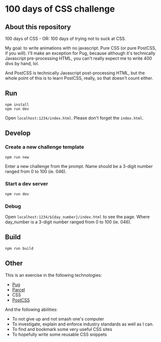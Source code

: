 # 100 days of CSS challenge

## About this repository

100 days of CSS - OR: 100 days of trying not to suck at CSS.

My goal: to write animations with no javascript. Pure CSS (or pure PostCSS, if you will).
I'll make an exception for Pug, because although it's technically Javascript pre-processing
HTML, you can't really expect me to write 400 divs by hand, lol.

And PostCSS is technically Javascript post-processing HTML, but the whole point of this is
to learn PostCSS, really, so that doesn't count either.

## Run

```$xslt
npm install
npm run dev
```

Open `localhost:1234/index.html`. Please don't forget the `index.html`.

## Develop

### Create a new challenge template

```$xslt
npm run new
```

Enter a new challenge from the prompt. Name should be a 3-digit number ranged from 0 to 100 
(ie. 046).

### Start a dev server

```$xslt
npm run dev
```

### Debug

Open `localhost:1234/${day_number}/index.html` to see the page. Where day_number is a 3-digit 
number ranged from 0 to 100 (ie. 046).

## Build

```$xslt
npm run build
```

## Other

This is an exercise in the following technologies:

* [Pug](https://pugjs.org)
* [Parcel](https://parceljs.org)
* CSS
* [PostCSS](https://postcss.org)

And the following abilities:

* To not give up and not smash one's computer
* To investigate, explain and enforce industry standards as well as I can.
* To find and bookmark some very useful CSS sites
* To hopefully write some reusable CSS snippets
